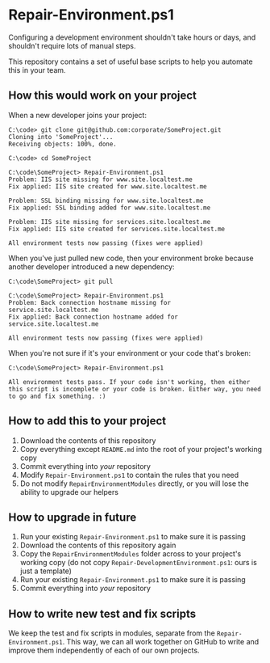 # Repair-Environment.ps1

Configuring a development environment shouldn't take hours or days, and shouldn't require lots of manual steps.

This repository contains a set of useful base scripts to help you automate this in your team.

## How this would work on your project

When a new developer joins your project:

    C:\code> git clone git@github.com:corporate/SomeProject.git
    Cloning into 'SomeProject'...
    Receiving objects: 100%, done.
    
    C:\code> cd SomeProject
    
    C:\code\SomeProject> Repair-Environment.ps1
    Problem: IIS site missing for www.site.localtest.me
    Fix applied: IIS site created for www.site.localtest.me
    
    Problem: SSL binding missing for www.site.localtest.me
    Fix applied: SSL binding added for www.site.localtest.me
    
    Problem: IIS site missing for services.site.localtest.me
    Fix applied: IIS site created for services.site.localtest.me
    
    All environment tests now passing (fixes were applied)
    
When you've just pulled new code, then your environment broke because another developer introduced a new dependency:

    C:\code\SomeProject> git pull
    
    C:\code\SomeProject> Repair-Environment.ps1
    Problem: Back connection hostname missing for service.site.localtest.me
    Fix applied: Back connection hostname added for service.site.localtest.me
    
    All environment tests now passing (fixes were applied)

When you're not sure if it's your environment or your code that's broken:

    C:\code\SomeProject> Repair-Environment.ps1
    
    All environment tests pass. If your code isn't working, then either this script is incomplete or your code is broken. Either way, you need to go and fix something. :)

## How to add this to your project

1. Download the contents of this repository
2. Copy everything except `README.md` into the root of your project's working copy
3. Commit everything into _your_ repository
4. Modify `Repair-Environment.ps1` to contain the rules that you need
5. Do not modify `RepairEnvironmentModules` directly, or you will lose the ability to upgrade our helpers

## How to upgrade in future

1. Run your existing `Repair-Environment.ps1` to make sure it is passing
2. Download the contents of this repository again
3. Copy the `RepairEnvironmentModules` folder across to your project's working copy (do not copy `Repair-DevelopmentEnvironment.ps1`: ours is just a template)
4. Run your existing `Repair-Environment.ps1` to make sure it is passing
5. Commit everything into _your_ repository

## How to write new test and fix scripts

We keep the test and fix scripts in modules, separate from the `Repair-Environment.ps1`. This way, we can all work together on GitHub to write and improve them independently of each of our own projects.
